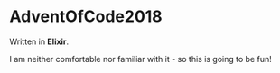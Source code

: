 # AdventOfCode2018

Written in **Elixir**.

I am neither comfortable nor familiar with it - so this is going to be fun!